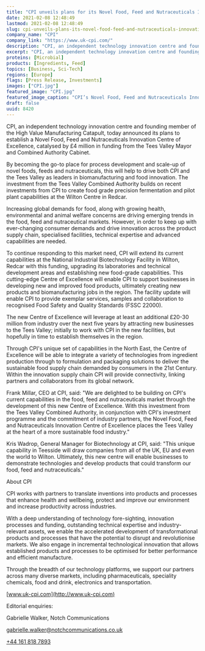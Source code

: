 ```yaml
---
title: "CPI unveils plans for its Novel Food, Feed and Nutraceuticals Innovation Centre of Excellence"
date: 2021-02-08 12:48:49
lastmod: 2021-02-08 12:48:49
slug: cpi-unveils-plans-its-novel-food-feed-and-nutraceuticals-innovation-centre-excellence
company_name: "CPI"
company_link: "https://www.uk-cpi.com/"
description: "CPI, an independent technology innovation centre and founding member of the High Value Manufacturing Catapult, today announced its plans to establish a Novel Food, Feed and Nutraceuticals Innovation Centre of Excellence, catalysed by £4 million in funding from the Tees Valley Mayor and Combined Authority Cabinet."
excerpt: "CPI, an independent technology innovation centre and founding member of the High Value Manufacturing Catapult, today announced its plans to establish a Novel Food, Feed and Nutraceuticals Innovation Centre of Excellence, catalysed by £4 million in funding from the Tees Valley Mayor and Combined Authority Cabinet."
proteins: [Microbial]
products: [Ingredients, Feed]
topics: [Business, Sci-Tech]
regions: [Europe]
flags: [Press Release, Investments]
images: ["CPI.jpg"]
featured_image: "CPI.jpg"
featured_image_caption: "CPI’s Novel Food, Feed and Nutraceuticals Innovation Centre of Excellence will enhance biomanufacturing in the Tees Valley"
draft: false
uuid: 8420
---
```

CPI, an independent technology innovation centre and founding member of
the High Value Manufacturing Catapult, today announced its plans to
establish a Novel Food, Feed and Nutraceuticals Innovation Centre of
Excellence, catalysed by £4 million in funding from the Tees Valley
Mayor and Combined Authority Cabinet.

By becoming the go-to place for process development and scale-up of
novel foods, feeds and nutraceuticals, this will help to drive both CPI
and the Tees Valley as leaders in biomanufacturing and food innovation.
The investment from the Tees Valley Combined Authority builds on recent
investments from CPI to create food grade precision fermentation and
pilot plant capabilities at the Wilton Centre in Redcar.

Increasing global demands for food, along with growing health,
environmental and animal welfare concerns are driving emerging trends in
the food, feed and nutraceutical markets. However, in order to keep up
with ever-changing consumer demands and drive innovation across the
product supply chain, specialised facilities, technical expertise and
advanced capabilities are needed.

To continue responding to this market need, CPI will extend its current
capabilities at the National Industrial Biotechnology Facility in
Wilton, Redcar with this funding, upgrading its laboratories and
technical development areas and establishing new food-grade
capabilities. This cutting-edge Centre of Excellence will enable CPI to
support businesses in developing new and improved food products,
ultimately creating new products and biomanufacturing jobs in the
region. The facility update will enable CPI to provide exemplar
services, samples and collaboration to recognised Food Safety and
Quality Standards (FSSC 22000).

The new Centre of Excellence will leverage at least an additional £20-30
million from industry over the next five years by attracting new
businesses to the Tees Valley; initially to work with CPI in the new
facilities, but hopefully in time to establish themselves in the region.

Through CPI's unique set of capabilities in the North East, the Centre
of Excellence will be able to integrate a variety of technologies from
ingredient production through to formulation and packaging solutions to
deliver the sustainable food supply chain demanded by consumers in the
21st Century. Within the innovation supply chain CPI will provide
connectivity, linking partners and collaborators from its global
network.

Frank Millar, CEO at CPI, said: "We are delighted to be building on
CPI's current capabilities in the food, feed and nutraceuticals market
through the development of this new Centre of Excellence. With this
investment from the Tees Valley Combined Authority, in conjunction with
CPI's investment programme and the commitment of industry partners, the
Novel Food, Feed and Nutraceuticals Innovation Centre of Excellence
places the Tees Valley at the heart of a more sustainable food
industry."

Kris Wadrop, General Manager for Biotechnology at CPI, said: "This
unique capability in Teesside will draw companies from all of the UK, EU
and even the world to Wilton. Ultimately, this new centre will enable
businesses to demonstrate technologies and develop products that could
transform our food, feed and nutraceuticals."

About CPI

CPI works with partners to translate inventions into products and
processes that enhance health and wellbeing, protect and improve our
environment and increase productivity across industries.

With a deep understanding of technology fore-sighting, innovation
processes and funding, outstanding technical expertise and
industry-relevant assets, we enable the accelerated development of
transformational products and processes that have the potential to
disrupt and revolutionise markets. We also engage in incremental
technological innovation that allows established products and processes
to be optimised for better performance and efficient manufacture.

Through the breadth of our technology platforms, we support our partners
across many diverse markets, including pharmaceuticals, speciality
chemicals, food and drink, electronics and transportation.

[www.uk-cpi.com](http://www.uk-cpi.com)

Editorial enquiries:

Gabrielle Walker, Notch Communications

<gabrielle.walker@notchcommunications.co.uk>

[+44 161 818 7893](tel:+441618187893)
